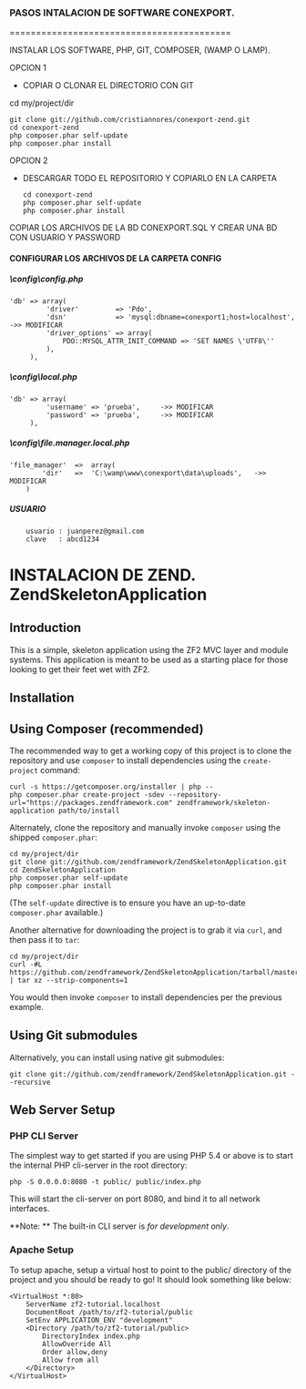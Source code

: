 ### PASOS INTALACION DE SOFTWARE CONEXPORT.
==========================================

INSTALAR LOS SOFTWARE, PHP, GIT, COMPOSER, (WAMP O LAMP).

OPCION 1
-   COPIAR O CLONAR EL DIRECTORIO CON GIT


cd my/project/dir

    git clone git://github.com/cristiannores/conexport-zend.git
    cd conexport-zend
    php composer.phar self-update
    php composer.phar install


OPCION 2

-   DESCARGAR TODO EL REPOSITORIO Y COPIARLO EN LA CARPETA

	
		cd conexport-zend
		php composer.phar self-update
		php composer.phar install



COPIAR LOS ARCHIVOS DE LA BD CONEXPORT.SQL Y CREAR UNA BD CON USUARIO Y PASSWORD

#### CONFIGURAR LOS ARCHIVOS DE LA CARPETA CONFIG

##### \config\config.php
	
	'db' => array(
	         'driver'         => 'Pdo',
	         'dsn'            => 'mysql:dbname=conexport1;host=localhost', ->> MODIFICAR
	         'driver_options' => array(
	             PDO::MYSQL_ATTR_INIT_COMMAND => 'SET NAMES \'UTF8\''
	         ),
	     ),

##### \config\local.php

	'db' => array(
	         'username' => 'prueba',     ->> MODIFICAR
	         'password' => 'prueba',     ->> MODIFICAR
	     ), 
	     
##### \config\file.manager.local.php

	'file_manager'  =>  array(
	        'dir'   =>  'C:\wamp\www\conexport\data\uploads',   ->> MODIFICAR
	    )
		
##### USUARIO 
		usuario : juanperez@gmail.com
		clave   : abcd1234







INSTALACION DE ZEND.
ZendSkeletonApplication
=======================

Introduction
------------
This is a simple, skeleton application using the ZF2 MVC layer and module
systems. This application is meant to be used as a starting place for those
looking to get their feet wet with ZF2.

Installation
------------

Using Composer (recommended)
----------------------------
The recommended way to get a working copy of this project is to clone the repository
and use `composer` to install dependencies using the `create-project` command:

    curl -s https://getcomposer.org/installer | php --
    php composer.phar create-project -sdev --repository-url="https://packages.zendframework.com" zendframework/skeleton-application path/to/install

Alternately, clone the repository and manually invoke `composer` using the shipped
`composer.phar`:

    cd my/project/dir
    git clone git://github.com/zendframework/ZendSkeletonApplication.git
    cd ZendSkeletonApplication
    php composer.phar self-update
    php composer.phar install

(The `self-update` directive is to ensure you have an up-to-date `composer.phar`
available.)

Another alternative for downloading the project is to grab it via `curl`, and
then pass it to `tar`:

    cd my/project/dir
    curl -#L https://github.com/zendframework/ZendSkeletonApplication/tarball/master | tar xz --strip-components=1

You would then invoke `composer` to install dependencies per the previous
example.

Using Git submodules
--------------------
Alternatively, you can install using native git submodules:

    git clone git://github.com/zendframework/ZendSkeletonApplication.git --recursive

Web Server Setup
----------------

### PHP CLI Server

The simplest way to get started if you are using PHP 5.4 or above is to start the internal PHP cli-server in the root directory:

    php -S 0.0.0.0:8080 -t public/ public/index.php

This will start the cli-server on port 8080, and bind it to all network
interfaces.

**Note: ** The built-in CLI server is *for development only*.

### Apache Setup

To setup apache, setup a virtual host to point to the public/ directory of the
project and you should be ready to go! It should look something like below:

    <VirtualHost *:80>
        ServerName zf2-tutorial.localhost
        DocumentRoot /path/to/zf2-tutorial/public
        SetEnv APPLICATION_ENV "development"
        <Directory /path/to/zf2-tutorial/public>
            DirectoryIndex index.php
            AllowOverride All
            Order allow,deny
            Allow from all
        </Directory>
    </VirtualHost>
